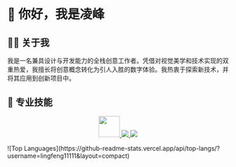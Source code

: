 # 👋 你好，我是凌峰
## 👨‍💻 关于我
我是一名兼具设计与开发能力的全栈创意工作者。凭借对视觉美学和技术实现的双重热爱，我擅长将创意概念转化为引人入胜的数字体验。我热衷于探索新技术，并将其应用到创新项目中。
## 🚀 专业技能
<p align="center">
  <a href="https://skillicons.dev">
    <img src="https://www.wkhub.com/wp-content/uploads/2018/12/TouchDesigner.png" height="48" />
    <img src="https://skillicons.dev/icons?i=react,js,nodejs,threejs,css,sass" />
    <img src="https://skillicons.dev/icons?i=figma,unity,ai,ps" />
  </a>
</p>
<div>
  ![Top Languages](https://github-readme-stats.vercel.app/api/top-langs/?username=lingfeng11111&layout=compact)
</div>

